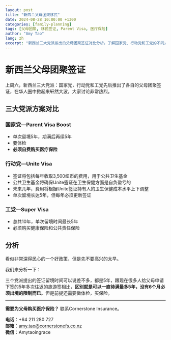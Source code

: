 ```yaml
---
layout: post
title: "新西兰父母团聚移民"
date: 2024-08-28 10:00:00 +1300
categories: [family-planning]
tags: [父母团聚, 移民签证, Parent Visa, 医疗保险]
author: "Amy Tao"
lang: zh
excerpt: "新西兰三大党派推出的父母团聚签证对比分析。了解国家党、行动党和工党的不同方案，以及医疗保险要求。"
---
```


# 新西兰父母团聚签证

上周六，新西兰三大党派：国家党，行动党和工党先后推出了各自的父母团聚签证，在华人圈中掀起来轩然大波，大家讨论非常热烈。

## 三大党派方案对比

### 国家党—Parent Visa Boost

- 单次留境5年，期满后再续5年
- 要体检
- **必须自费购买医疗保险**

### 行动党—Unite Visa

- 签证将包括每年收取3,500纽币的费用，用于公共卫生基金
- 公共卫生基金将确保Unite签证在卫生保健方面是自负盈亏的
- 未来几年，费用将根据Unite签证持有人的卫生保健成本水平上下调整
- 单次留境长达5年，但每年必须更新签证

### 工党—Super Visa

- 总共10年，单次留境时间最长5年
- 必须购买健康保险和公共责任保险

## 分析

看似非常深得民心的一个好政策，但是先不要高兴的太早。

我们来分析一下：

三个党派提出的签证留境时间可以说差不多，都是5年，跟现在很多人给父母申请下签的5年多次往返的旅游签相比，**区别就是可以一直待满最多5年，没有6个月必须出境的限制而已**。但是前提还需要做体检，买保险。

---

**需要为父母购买医疗保险？** 联系Cornerstone Insurance。

**电话**：+64 211 280 727  
**邮箱**：amy.tao@cornerstonefs.co.nz  
**微信**：Amytaoingrace
